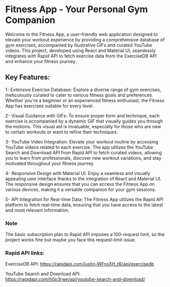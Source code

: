 # Fitness App - Your Personal Gym Companion

Welcome to the Fitness App, a user-friendly web application designed to elevate your workout experience by providing a comprehensive database of gym exercises, accompanied by illustrative GIFs and curated YouTube videos. This project, developed using React and Material UI, seamlessly integrates with Rapid API to fetch exercise data from the ExerciseDB API and enhance your fitness journey.
## Key Features:

1- Extensive Exercise Database: Explore a diverse range of gym exercises, meticulously curated to cater to various fitness goals and preferences. Whether you're a beginner or an experienced fitness enthusiast, the Fitness App has exercises suitable for every level.

2- Visual Guidance with GIFs: To ensure proper form and technique, each exercise is accompanied by a dynamic GIF that visually guides you through the motions. This visual aid is invaluable, especially for those who are new to certain workouts or want to refine their techniques.

3- YouTube Video Integration: Elevate your workout routine by accessing YouTube videos related to each exercise. The app utilizes the YouTube Search and Download API from Rapid API to fetch curated videos, allowing you to learn from professionals, discover new workout variations, and stay motivated throughout your fitness journey.

4- Responsive Design with Material UI: Enjoy a seamless and visually appealing user interface thanks to the integration of React and Material UI. The responsive design ensures that you can access the Fitness App on various devices, making it a versatile companion for your gym sessions.

5- API Integration for Real-time Data: The Fitness App utilizes the Rapid API platform to fetch real-time data, ensuring that you have access to the latest and most relevant information.

### Note

The basic subscription plan to Rapid API imposes a 100-request limit, so the project works fine but maybe you face this request-limit issue.

### Rapid API links:
ExerciseDB API: https://rapidapi.com/justin-WFnsXH_t6/api/exercisedb


YouTube Search and Download API: https://rapidapi.com/h0p3rwe/api/youtube-search-and-download/
